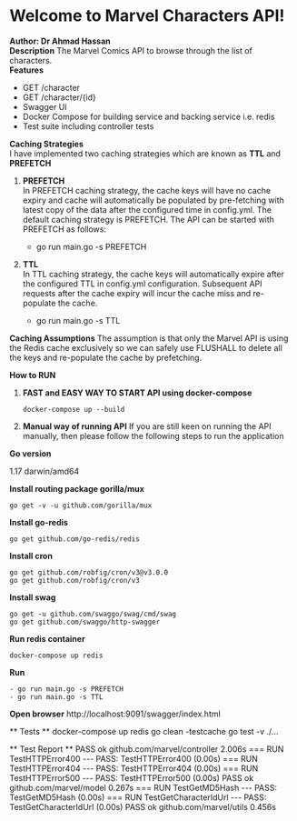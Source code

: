 
# Welcome to Marvel Characters API!    
 **Author: Dr Ahmad Hassan**      
 **Description** The Marvel Comics API to browse through the list of characters.      
 **Features** 
  - GET /character 
  - GET /character/{id}
  - Swagger UI
  - Docker Compose for building service and backing service i.e. redis
  - Test suite including controller tests
  
  **Caching Strategies**    
 I have implemented two caching strategies which are known as **TTL** and **PREFETCH**    
      
 1. **PREFETCH**     
 In PREFETCH caching strategy, the cache keys will have no cache expiry and cache will automatically be populated by pre-fetching with latest copy of the data after the configured time in config.yml. The default caching strategy is PREFETCH. The API can be started with PREFETCH as follows:    
    - go run main.go -s PREFETCH    
    
 2. **TTL**    
 In TTL caching strategy, the cache keys will automatically expire after the configured TTL in config.yml configuration. Subsequent API requests after the cache expiry will incur the cache miss and re-populate the cache.    
    - go run main.go -s TTL    
    
**Caching Assumptions** The assumption is that only the Marvel API is using the Redis cache exclusively so we can safely use FLUSHALL to delete all the keys and re-populate the cache by prefetching.    
   
 **How to RUN**  
 1. **FAST and EASY WAY TO START API using docker-compose**  
  
	  ```docker-compose up --build```  
	  
  2. **Manual way of running API** If you are still keen on running the API manually, then please follow the following steps to run the application    
    
   **Go version**    
     
 1.17 darwin/amd64      
         
   **Install routing package gorilla/mux** 
   
    go get -v -u github.com/gorilla/mux      
         
   **Install go-redis** 
   
   ```go get github.com/go-redis/redis ```     
         
   **Install cron**   
 ```
 go get github.com/robfig/cron/v3@v3.0.0  
go get github.com/robfig/cron/v3
``` 
  
  **Install swag**  
  ```  
 go get -u github.com/swaggo/swag/cmd/swag   
 go get github.com/swaggo/http-swagger      
   ```  
  **Run redis container**  
  ```  
 docker-compose up redis  
 ```
  **Run**   
  
    - go run main.go -s PREFETCH       
    - go run main.go -s TTL  
 

**Open browser**
 http://localhost:9091/swagger/index.html
 
 ** Tests **
docker-compose up redis 
go clean -testcache 
go test -v ./...

** Test Report **
PASS
ok  	github.com/marvel/controller	2.006s
=== RUN   TestHTTPError400
--- PASS: TestHTTPError400 (0.00s)
=== RUN   TestHTTPError404
--- PASS: TestHTTPError404 (0.00s)
=== RUN   TestHTTPError500
--- PASS: TestHTTPError500 (0.00s)
PASS
ok  	github.com/marvel/model	0.267s
=== RUN   TestGetMD5Hash
--- PASS: TestGetMD5Hash (0.00s)
=== RUN   TestGetCharacterIdUrl
--- PASS: TestGetCharacterIdUrl (0.00s)
PASS
ok  	github.com/marvel/utils	0.456s